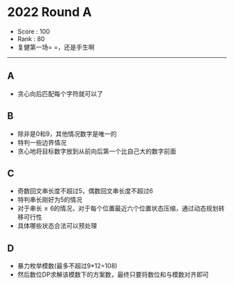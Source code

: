 # 2022 Round A

-   Score : 100
-   Rank : 80
-   复健第一场= =，还是手生啊
---

## A

- 贪心向后匹配每个字符就可以了

## B

- 除非是$0$和$9$，其他情况数字是唯一的
- 特判一些边界情况
- 贪心地将目标数字放到从前向后第一个比自己大的数字前面

## C

- 奇数回文串长度不超过$5$，偶数回文串长度不超过$6$
- 特判串长刚好为$5$的情况
- 对于串长$\geq 6$的情况，对于每个位置最近六个位置状态压缩，通过动态规划转移可行性
- 具体哪些状态合法可以预处理

## D

- 暴力枚举模数(最多不超过9*12=108)
- 然后数位DP求解该模数下的方案数，最终只要将数位和与模数对齐即可

